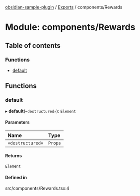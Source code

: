 [obsidian-sample-plugin](../README.md) / [Exports](../modules.md) / components/Rewards

# Module: components/Rewards

## Table of contents

### Functions

- [default](components_Rewards.md#default)

## Functions

### default

▸ **default**(`«destructured»`): `Element`

#### Parameters

| Name | Type |
| :------ | :------ |
| `«destructured»` | `Props` |

#### Returns

`Element`

#### Defined in

src/components/Rewards.tsx:4
